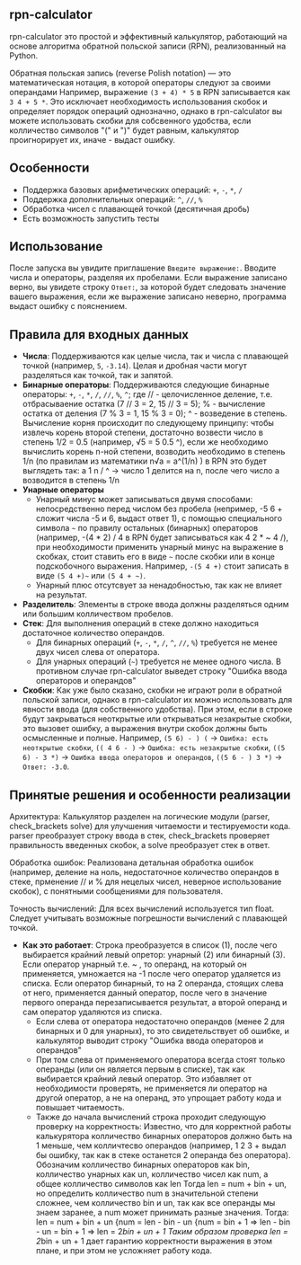## rpn-calculator

rpn-calculator это простой и эффективный калькулятор, работающий на основе алгоритма обратной польской записи (RPN), реализованный на Python.

Обратная польская запись (reverse Polish notation) — это математическая нотация, в которой операторы следуют за своими операндами Например, выражение `(3 + 4) * 5` в RPN записывается как `3 4 + 5 *`. Это исключает необходимость использования скобок и определяет порядок операций однозначно, однако в rpn-calculator вы можете использовать скобки для собсвенного удобства, если колличество символов "(" и ")" будет равным, калькулятор проигнорирует их, иначе - выдаст ошибку.

## Особенности

*   Поддержка базовых арифметических операций: `+`, `-`, `*`, `/`
*   Поддержка дополнительных операций: `^`, `//`, `%`
*   Обработка чисел с плавающей точкой (десятичная дробь)
*   Есть возможность запустить тесты





## Использование

После запуска вы увидите приглашение `Введите выражение:`. Вводите числа и операторы, разделяя их пробелами. Если выражение записано верно, вы увидете строку `Ответ:`, за которой будет следовать значение вашего выражения, если же выражение записано неверно, программа выдаст ошибку с пояснением.



## Правила для входных данных

*   **Числа**: Поддерживаются как целые числа, так и числа с плавающей точкой (например, `5`, `-3.14`). Целая и дробная части могут разделяться как точкой, так и запятой.
*   **Бинарные операторы**: Поддерживаются следующие бинарные операторы: `+`, `-`, `*`, `/`, `//`, `%`, `^`; где // - целочисленное деление, т.е. отбрасываение остатка (7 // 3 = 2, 15 // 3 = 5); % - вычисление остатка от деления (7 % 3 = 1, 15 % 3 = 0); ^ - возведение в степень.
    Вычисление корня происходит по следующему принципу: чтобы извлечь корень второй степени, достаточно возвести число в степень 1/2 = 0.5 (например, √5 = 5 0.5 ^), если же необходимо вычислить корень n-ной степени, возводить необходимо в степень 1/n (по правилам из математики n√a = a^(1/n) )  в RPN это будет выглядеть так:
    a 1 n / ^ -> число 1 делится на n, после чего число а возводится в степень 1/n
*   **Унарные операторы**
    *   Унарный минус может записываться двумя способами: непосредственно перед числом без пробела (непример, -5 6 + сложит числа -5 и 6, выдаст ответ 1), с помощью специального символа `~` по правилу остальных (бинарных) операторов (например, -(4 * 2) / 4 в RPN будет записываться как 4 2 * ~ 4 /), при необходимости применить унарный минус на выражение в скобках, стоит ставить его в виде `~` после скобки или в конце подскобочного выражения. Например, `-(5 4 +)` стоит записать в виде `(5 4 +)~` или `(5 4 + ~)`.
    *   Унарный плюс отсутсвует за ненадобностью, так как не влияет на результат.
*   **Разделитель**: Элементы в строке ввода должны разделяться одним или большим колличеством пробелов.
*   **Стек**: Для выполнения операций в стеке должно находиться достаточное количество операндов.
    *   Для бинарных операций (`+`, `-`, `*`, `/`, `^`, `//`, `%`) требуется не менее двух чисел слева от оператора.
    *   Для унарных операций (`~`) требуется не менее одного числа.
    В противном случае rpn-calculator выведет строку "Ошибка ввода операторов и операндов"
*   **Скобки**: Как уже было сказано, скобки не играют роли в обратной польской записи, однако в rpn-calculator их можно использовать для явности ввода (для собственного удобства). При этом, если в строке будут закрываться неоткрытые или открываться незакрытые скобки, это вызовет ошибку, а выражения внутри скобок должны быть осмысленные и полные.  Например, `(5 6) - ) (` -> `Ошибка: есть неоткрытые скобки`, `(( 4 6 - )` -> `Ошибка: есть незакрытые скобки`, `((5 6) - 3 *)` -> `Ошибка ввода операторов и операндов`, `((5 6 - ) 3 *)` -> `Ответ: -3.0`.



## Принятые решения и особенности реализации
Архитектура: Калькулятор разделен на логические модули (parser, check_brackets solve) для улучшения читаемости и тестируемости кода. parser преобразует строку ввода в стек, check_brackets проверяет правильность введенных скобок, а solve преобразует стек в ответ.

Обработка ошибок: Реализована детальная обработка ошибок (например, деление на ноль, недостаточное количество операндов в стеке, прменение // и % для нецелых чисел, неверное использование скобок), с понятными сообщениями для пользователя.

Точность вычислений: Для всех вычислений используется тип float. Следует учитывать возможные погрешности вычислений с плавающей точкой.

*   **Как это работает**: Строка преобразуется в список (1), после чего выбирается крайний левый опретор: унарный (2) или бинарный (3). Если оператор унарный т.е. ~ , то операнд, на который он применяется, умножается на -1 после чего оператор удаляется из списка. Если оператор бинарный, то на 2 операнда, стоящих слева от него, применяется данный оператор, после чего в значение первого операнда перезаписывается результат, а второй операнд и сам оператор удаляются из списка.
    *   Если слева от оператора недостаточно операндов (менее 2 для бинарных и 0 для унарных), то это свидетельствует об ошибке, и калькулятор выводит строку "Ошибка ввода операторов и операндов"
    *   При том слева от применяемого оператора всегда стоят только операнды (или он является первым в списке), так как выбирается крайний левый оператор. Это избавляет от необходимости проверять, не применяется ли оператор на другой оператор, а не на операнд, это упрощает работу кода и повышает читаемость.
    *   Также до начала вычислений строка проходит следующую проверку на корректность: 
    Известно, что для корректной работы калькурятора колличество бинарных операторов должно быть на 1 меньше, чем колличтесво операндов (например, 1 2 3 + выдал бы ошибку, так как в стеке останется 2 операнда без оператора). Обозначим колличество бинарных операторов как bin, колличество унарных как un, колличество чисел как num, а общее колличество символов как len
    Тогда len = num + bin + un, но определить колличество num в значительной степени сложнее, чем колличество bin и un, так как все операнды мы знаем заранее, а num может принимать разные значения. Тогда:
    len = num + bin + un
    {num = len - bin - un
    {num = bin + 1
    => len - bin - un = bin + 1 => len = 2*bin + un + 1
    Таким образом проверка len = 2*bin + un + 1 дает гарантию корректности выражения в этом плане, и при этом не усложняет работу кода.